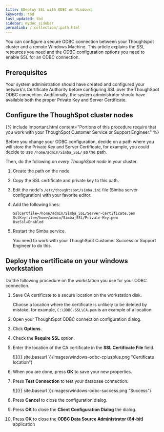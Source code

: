 ```yaml
---
title: [Deploy SSL with ODBC on Windows]
keywords: tbd
last_updated: tbd
sidebar: mydoc_sidebar
permalink: /:collection/:path.html
---
```


You can configure a secure ODBC connection between your Thoughtspot cluster and
a remote Windows Machine.  This article explains the SSL resources you need and
the ODBC configuration options you need to enable SSL for an ODBC connection.

## Prerequisites

Your system administration should have created and configured your network's
Certificate Authority before configuring SSL over the ThoughSpot ODBC
connection. Additionally, the system administrator should have available both
the proper Private Key and Server Certificate.

## Configure the ThoughSpot cluster nodes

{% include important.html content="Portions of this procedure require that you work
with your ThoughSpot Customer Service or Support Engineer." %}

Before you change your ODBC configuration, decide on a path where you will store
the Private Key and Server Certificate, for example, you could decide to use
`/home/admin/Simba_SSL/` as the path.

Then, do the following on *every ThoughSpot node* in your cluster.

1. Create the path on the node.
2. Copy the SSL certificate and private key to this path.
3. Edit the node's `/etc/thoughtspot/simba.ini` file (Simba server configuration) with your favorite editor.
4. Add the following lines:

    ```
    SslCertfile=/home/admin/Simba_SSL/Server-Certificate.pem
    SslKeyfile=/home/admin/Simba_SSL/Private-Key.pem
    UseSsl=Enabled
    ```
5. Restart the Simba service.

   You need to work with your ThoughSpot Customer Success or Support Engineer to do this.

## Deploy the certificate on your windows workstation

Do the following procedure on the workstation you use for your ODBC connection.

1. Save CA certificate to a secure location on the workstation disk.

   Choose a location where the certificate is unlikely to be deleted by mistake,
   for example, `C:\ODBC-SSL\CA.pem` is an example of a location.

2. Open your ThoughtSpot ODBC connection configuration dialog.
3. Click **Options**.
4. Check the **Require SSL** option.
5. Enter the location of the CA certificate in the **SSL Certificate File** field.

    ![]({{ site.baseurl }}/images/windows-odbc-cplusplus.png "Certificate location")

6. When you are done, press **OK** to save your new properties.
7. Press **Test Connection** to test your database connection.

    ![]({{ site.baseurl }}/images/windows-odbc-success.png "Success")

8. Press **Cancel** to close the configuration dialog.
9. Press **OK** to close the **Client Configuration Dialog** the dialog.
10. Press **OK** to close the **ODBC Data Source Administrator (64-bit)** application
